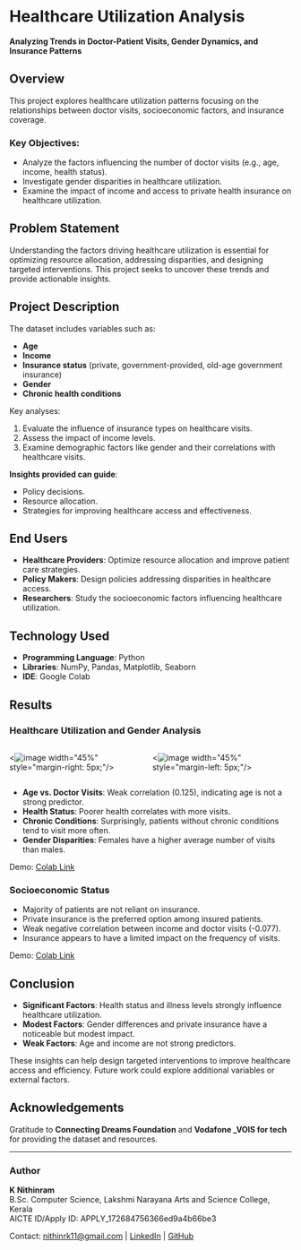 # Healthcare Utilization Analysis

**Analyzing Trends in Doctor-Patient Visits, Gender Dynamics, and Insurance Patterns**

## Overview
This project explores healthcare utilization patterns focusing on the relationships between doctor visits, socioeconomic factors, and insurance coverage.

### Key Objectives:
- Analyze the factors influencing the number of doctor visits (e.g., age, income, health status).
- Investigate gender disparities in healthcare utilization.
- Examine the impact of income and access to private health insurance on healthcare utilization.

## Problem Statement
Understanding the factors driving healthcare utilization is essential for optimizing resource allocation, addressing disparities, and designing targeted interventions. This project seeks to uncover these trends and provide actionable insights.

## Project Description
The dataset includes variables such as:
- **Age**
- **Income**
- **Insurance status** (private, government-provided, old-age government insurance)
- **Gender**
- **Chronic health conditions**

Key analyses:
1. Evaluate the influence of insurance types on healthcare visits.
2. Assess the impact of income levels.
3. Examine demographic factors like gender and their correlations with healthcare visits.

**Insights provided can guide**:
- Policy decisions.
- Resource allocation.
- Strategies for improving healthcare access and effectiveness.

## End Users
- **Healthcare Providers**: Optimize resource allocation and improve patient care strategies.
- **Policy Makers**: Design policies addressing disparities in healthcare access.
- **Researchers**: Study the socioeconomic factors influencing healthcare utilization.

## Technology Used
- **Programming Language**: Python
- **Libraries**: NumPy, Pandas, Matplotlib, Seaborn
- **IDE**: Google Colab

## Results

### Healthcare Utilization and Gender Analysis

<div style="display: flex; justify-content: space-between;">

  <![image](https://github.com/user-attachments/assets/5b5d169e-8914-40bc-a583-88cb40a8572f) width="45%" style="margin-right: 5px;"/>

  <![image](https://github.com/user-attachments/assets/10a06b3f-6048-4f93-81b1-61131fdfaf2b) width="45%" style="margin-left: 5px;"/>

</div>

- **Age vs. Doctor Visits**: Weak correlation (0.125), indicating age is not a strong predictor.
- **Health Status**: Poorer health correlates with more visits.
- **Chronic Conditions**: Surprisingly, patients without chronic conditions tend to visit more often.
- **Gender Disparities**: Females have a higher average number of visits than males.

Demo: [Colab Link](https://colab.research.google.com/drive/17aDnZe8y7o-B9jW7z3rnNApQLCwtEIu8?usp=sharing)

### Socioeconomic Status
- Majority of patients are not reliant on insurance.
- Private insurance is the preferred option among insured patients.
- Weak negative correlation between income and doctor visits (-0.077).
- Insurance appears to have a limited impact on the frequency of visits.

Demo: [Colab Link](https://colab.research.google.com/drive/17aDnZe8y7o-B9jW7z3rnNApQLCwtEIu8?usp=sharing)

## Conclusion
- **Significant Factors**: Health status and illness levels strongly influence healthcare utilization.
- **Modest Factors**: Gender differences and private insurance have a noticeable but modest impact.
- **Weak Factors**: Age and income are not strong predictors.

These insights can help design targeted interventions to improve healthcare access and efficiency. Future work could explore additional variables or external factors.

## Acknowledgements
Gratitude to **Connecting Dreams Foundation** and **Vodafone _VOIS for tech** for providing the dataset and resources.

---

### Author
**K Nithinram**  
B.Sc. Computer Science, Lakshmi Narayana Arts and Science College, Kerala  
AICTE ID/Apply ID: APPLY_172684756366ed9a4b66be3  

Contact: [nithinrk11@gmail.com](mailto:nithinrk11@gmail.com) | [LinkedIn](https://www.linkedin.com/in/k-nithinram-376b20231/) | [GitHub](https://github.com/nithinrk11)
